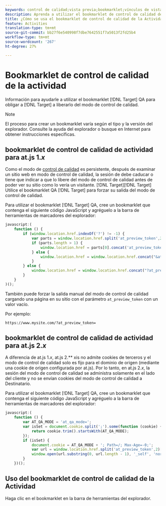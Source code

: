 ```yaml
---
keywords: control de calidad;vista previa;bookmarklet;vínculos de vista previa
description: Aprenda a utilizar el bookmarklet de control de calidad de Adobe Target para forzar a Destinatario a que lo libere del modo de control de calidad.
title: ¿Cómo se usa el bookmarklet de control de calidad de la Actividad?
feature: Activities
translation-type: tm+mt
source-git-commit: bb27f6e540998f7dbe7642551f7a5013f2fd25b4
workflow-type: tm+mt
source-wordcount: '267'
ht-degree: 27%

---
```



# Bookmarklet de control de calidad de la actividad

Información para ayudarle a utilizar el bookmarklet [!DNL Target] QA para obligar a [!DNL Target] a liberarlo del modo de control de calidad.

>[!NOTE]
>
>El proceso para crear un bookmarklet varía según el tipo y la versión del explorador. Consulte la ayuda del explorador o busque en Internet para obtener instrucciones específicas.

## bookmarklet de control de calidad de actividad para at.js 1.*x* 

Como el modo de [control de calidad](/help/c-activities/c-activity-qa/activity-qa.md) es persistente, después de examinar un sitio web en modo de control de calidad, la sesión de debe caducar o tiene que indicar a que lo libere del modo de control de calidad antes de poder ver su sitio como lo vería un visitante. [!DNL Target][!DNL Target] Utilice el bookmarklet QA [!DNL Target] para forzar su salida del modo de control de calidad.

Para utilizar el bookmarklet [!DNL Target] QA, cree un bookmarklet que contenga el siguiente código JavaScript y agréguelo a la barra de herramientas de marcadores del explorador:

```javascript
javascript:(
    function () {
        if (window.location.href.indexOf('?') != -1) {
            var parts = window.location.href.split('at_preview_token',2);
            if (parts.length > 1) {
                window.location.href = parts[0].concat('at_preview_token=');
            } else {
                window.location.href = window.location.href.concat("&at_preview_token=")
            }
        } else {
            window.location.href = window.location.href.concat("?at_preview_token=")
        }
    }
)();
```

También puede forzar la salida manual del modo de control de calidad cargando una página en su sitio con el parámetro `at_preview_token` con un valor vacío.

Por ejemplo:

`https://www.mysite.com/?at_preview_token=`

## bookmarklet de control de calidad de actividad para at.js 2.*x* 

A diferencia de at.js 1.*x*, at.js 2.** xis no admite cookies de terceros y el modo de control de calidad solo es fijo para el dominio de origen (mediante una cookie de origen configurada por at.js). Por lo tanto, en at.js 2.*x*, la sesión del modo de control de calidad se administra solamente en el lado del cliente y no se envían cookies del modo de control de calidad a Destinatario.

Para utilizar el bookmarklet [!DNL Target] QA, cree un bookmarklet que contenga el siguiente código JavaScript y agréguelo a la barra de herramientas de marcadores del explorador:

```javascript
javascript:(
    function () {
        var AT_QA_MODE = 'at_qa_mode=';
        var isSet = document.cookie.split(';').some(function (cookie) {
            return cookie.trim().startsWith(AT_QA_MODE);
        });
        if (isSet) {
            document.cookie = AT_QA_MODE + '; Path=/; Max-Age=-0;';
            var url = window.location.href.split('at_preview_token',2)[0];
            window.open(url.substring(0, url.length - 1), '_self', 'noreferrer');
        }
    })();
```

## Uso del bookmarklet de control de calidad de la Actividad

Haga clic en el bookmarklet en la barra de herramientas del explorador.

